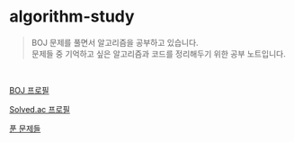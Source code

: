 # algorithm-study

> BOJ 문제를 풀면서 알고리즘을 공부하고 있습니다.  
> 문제들 중 기억하고 싶은 알고리즘과 코드를 정리해두기 위한 공부 노트입니다.

<br/>

[BOJ 프로필](https://www.acmicpc.net/user/xpsxm468)

[Solved.ac 프로필](https://solved.ac/profile/xpsxm468)

[푼 문제들](https://solved.ac/profile/xpsxm468/solved)

